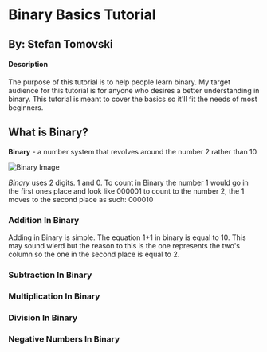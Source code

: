 # Binary Basics Tutorial
## By: Stefan Tomovski


#### Description
The purpose of this tutorial is to help people learn binary. My target audience for this tutorial is for anyone who desires a better understanding in binary. This tutorial is meant to cover the basics so it'll fit the needs of most beginners.


## What is Binary?
**Binary** - a number system that revolves around the number 2 rather than 10

![Binary Image](https://www.onlinemathlearning.com/image-files/binary-to-decimal.png)

*Binary* uses 2 digits. 1 and 0. To count in Binary the number 1 would go in the first ones place and look like 000001 to count to the number 2, the 1 moves to the second place as such: 000010

### Addition In Binary
Adding in Binary is simple. The equation 1+1 in binary is equal to 10. This may sound wierd but the reason to this is the one represents the two's column so the one in the second place is equal to 2.

### Subtraction In Binary

### Multiplication In Binary

### Division In Binary

### Negative Numbers In Binary
